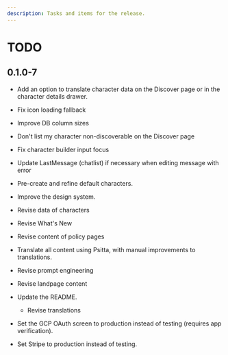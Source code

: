 ```yaml
---
description: Tasks and items for the release.
---
```


# TODO

## 0.1.0-7

- Add an option to translate character data on the Discover page or in the character details drawer.
- Fix icon loading fallback
- Improve DB column sizes
- Don't list my character non-discoverable on the Discover page
- Fix character builder input focus
- Update LastMessage (chatlist) if necessary when editing message with error

- Pre-create and refine default characters.
- Improve the design system.
- Revise data of characters
- Revise What's New
- Revise content of policy pages
- Translate all content using Psitta, with manual improvements to translations.
- Revise prompt engineering
- Revise landpage content
- Update the README.
  - Revise translations
- Set the GCP OAuth screen to production instead of testing (requires app verification).
- Set Stripe to production instead of testing.

